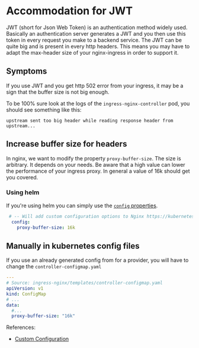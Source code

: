 # Accommodation for JWT

JWT (short for Json Web Token) is an authentication method widely used. Basically an authentication server generates
a JWT and you then use this token in every request you make to a backend service. The JWT can be quite big and is
present in every http headers. This means you may have to adapt the max-header size of your nginx-ingress in order
to support it.

## Symptoms

If you use JWT and you get http 502 error from your ingress, it may be a sign that the buffer size is not big enough.

To be 100% sure look at the logs of the `ingress-nginx-controller` pod, you should see something like this:

```
upstream sent too big header while reading response header from upstream...
```


## Increase buffer size for headers

In nginx, we want to modify the property `proxy-buffer-size`. The size is arbitrary. It depends on your needs. Be aware
that a high value can lower the performance of your ingress proxy. In general a value of 16k should get you covered.

### Using helm
If you're using helm you can simply use the [`config` properties](https://github.com/ideacatlab/infra-nginx-ingress-trial/blob/main/charts/ingress-nginx/values.yaml#L37).
```yaml
 # -- Will add custom configuration options to Nginx https://kubernetes.github.io/ingress-nginx/user-guide/nginx-configuration/configmap/
  config: 
    proxy-buffer-size: 16k
```

## Manually in kubernetes config files

If you use an already generated config from for a provider, you will have to change the `controller-configmap.yaml`

```yaml
---
# Source: ingress-nginx/templates/controller-configmap.yaml
apiVersion: v1
kind: ConfigMap
# ...
data:
  #...
  proxy-buffer-size: "16k"
```

References:
 * [Custom Configuration](../custom-configuration/)